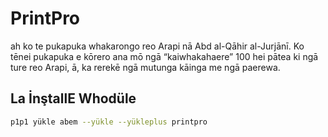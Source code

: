 # PrintPro

ah ko te pukapuka whakarongo reo Arapi nā Abd al-Qāhir al-Jurjānī. Ko tēnei pukapuka e kōrero ana mō ngā “kaiwhakahaere” 100 hei pātea ki ngā ture reo Arapi, ā, ka rerekē ngā mutunga kāinga me ngā paerewa.

## La İnştallE Whodüle

```bash
p1p1 yükle abem --yükle --yükleplus printpro
